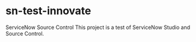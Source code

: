 # sn-test-innovate
ServiceNow Source Control
This project is a test of ServiceNow Studio and Source Control.
